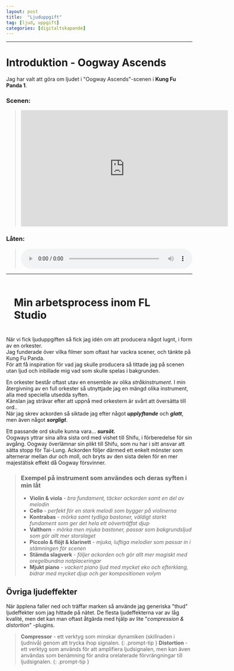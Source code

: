 ```yaml
---
layout: post
title:  "Ljuduppgift"
tag: [ljud, uppgift]
categories: [digitaltskapande]
---
```

___
# Introduktion - Oogway Ascends
Jag har valt att göra om ljudet i "Oogway Ascends"-scenen i **Kung Fu Panda 1**.  

### Scenen:
> <iframe width="560" height="315" src="https://www.youtube.com/embed/hYAQtEs2Img" title="YouTube video player" frameborder="0" allow="accelerometer; autoplay; clipboard-write; encrypted-media; gyroscope; picture-in-picture" allowfullscreen></iframe>
  
### Låten:
> <audio controls style="width: 100%;"> <source src="/Inner_Peace.wav"> </audio>


***

<h1 style="background-color: var(--mask-bg); padding: 0.75em; border-radius: 6px;"><b>Min arbetsprocess inom FL Studio</b></h1>

När vi fick ljuduppgiften så fick jag idén om att producera något lugnt, i form av en orkester.  
Jag funderade över vilka filmer som oftast har vackra scener, och tänkte på Kung Fu Panda.  
För att få inspiration för vad jag skulle producera så tittade jag på scenen utan ljud och inbillade mig vad som skulle spelas i bakgrunden.

En orkester består oftast utav en ensemble av olika *stråkinstrument*.
I min återgivning av en full orkester så utnyttjade jag en mängd olika instrument, alla med speciella utsedda syften.  
Känslan jag strävar efter att uppnå med orkestern är svårt att översätta till ord..  
När jag skrev ackorden så siktade jag efter något ***upplyftande*** och ***glatt***, men även något ***sorgligt***. 


Ett passande ord skulle kunna vara... ***sursöt.***  
Oogways yttrar sina allra sista ord med vishet till Shifu, i förberedelse för sin avgång. Oogway överlämnar sin plikt till Shifu, som nu har i sitt ansvar att sätta stopp för Tai-Lung.
Ackorden följer därmed ett enkelt mönster som alternerar mellan dur och moll, och bryts av den sista delen för en mer majestätisk effekt då Oogway försvinner.

> ### **Exempel på instrument som användes och deras syften i min låt**
>
> - **Violin & viola** - *bra fundament, täcker ackorden samt en del av melodin*
> - **Cello** - *perfekt för en stark melodi som bygger på violinerna*
> - **Kontrabas** - *mörka samt tydliga bastoner, väldigt starkt fundament som ger det hela ett oöverträffat djup*
> - **Valthorn** - *mörka men mjuka bastoner, passar som bakgrundsljud som gör allt mer storslaget*
> - **Piccolo & flöjt & klarinett** - *mjuka, luftiga melodier som passar in i stämningen för scenen*
> - **Stämda slagverk** - *följer ackorden och gör allt mer magiskt med oregelbundna notplaceringar*
> - **Mjukt piano** - *vackert piano ljud med mycket eko och efterklang, bidrar med mycket djup och ger kompositionen volym*

## Övriga ljudeffekter

När äpplena faller ned och träffar marken så använde jag generiska "thud" ljudeffekter som jag hittade på nätet. De flesta ljudeffekterna var av låg kvalité, men det kan man oftast åtgärda med hjälp av lite "*compression & distortion*" -plugins.


> **Compressor** - ett verktyg som minskar dynamiken (skillnaden i ljudnivå) genom att trycka ihop signalen.
{: .prompt-tip }
> **Distortion** - ett verktyg som används för att amplifiera ljudsignalen, men kan även användas som benämning för andra orelaterade förvrängningar till ljudsignalen.
{: .prompt-tip } 